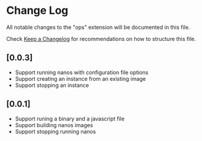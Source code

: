 # Change Log

All notable changes to the "ops" extension will be documented in this file.

Check [Keep a Changelog](http://keepachangelog.com/) for recommendations on how to structure this file.


## [0.0.3]

- Support running nanos with configuration file options
- Support creating an instance from an existing image
- Support stopping an instance

## [0.0.1]

- Support runing a binary and a javascript file
- Support building nanos images
- Support stopping running nanos
